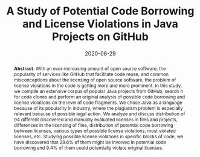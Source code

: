 ---
title: "A Study of Potential Code Borrowing and License Violations in Java Projects on GitHub"
authors: '<i>Yaroslav Golubev, Maria Eliseeva, Nikita Povarov, and Timofey Bryksin</i>'
collection: publications
permalink: /publication/2020-06-29-license-violations
excerpt: 'This paper is about the number 1. The number 2 is left for future work.'
date: 2020-06-29
venue: "the proceedings of <b>MSR'20</b>"
paperurl: 'https://arxiv.org/abs/2002.05237'
citation: 'Golubev, Y., Eliseeva, M., Povarov, N., & Bryksin, T. (2020, June). A Study of Potential Code Borrowing and License Violations in Java Projects on GitHub. In Proceedings of the 17th International Conference on Mining Software Repositories (pp. 54-64).'
abstract: '<p><b>Abstract</b>. With an ever-increasing amount of open source software, the popularity of services like GitHub that facilitate code reuse, and common misconceptions about the licensing of open source software, the problem of license violations in the code is getting more and more prominent. In this study, we compile an extensive corpus of popular Java projects from GitHub, search it for code clones and perform an original analysis of possible code borrowing and license violations on the level of code fragments. We chose Java as a language because of its popularity in industry, where the plagiarism problem is especially relevant because of possible legal action. We analyze and discuss distribution of 94 different discovered and manually evaluated licenses in files and projects, differences in the licensing of files, distribution of potential code borrowing between licenses, various types of possible license violations, most violated licenses, etc. Studying possible license violations in specific blocks of code, we have discovered that 29.6% of them might be involved in potential code borrowing and 9.4% of them could potentially violate original licenses.</p>'
---
